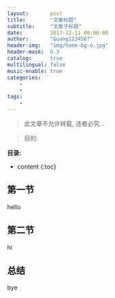 ```yaml
---
layout:       post
title:        "文章标题"
subtitle:     "文章子标题"
date:         2017-12-11 00:00:00
author:       "Guang1234567"
header-img:   "img/home-bg-o.jpg"
header-mask:  0.3
catalog:      true
multilingual: false
music-enable: true
categories: 
    - 
    - 
tags:
    - 
---
```



> 此文章不允许转载, 违者必究...

> 目的: 

**目录:**

* content
{:toc}


## 第一节
   hello


## 第二节
   hi


## 总结
   bye





